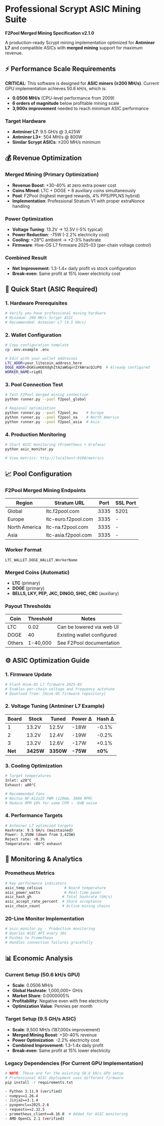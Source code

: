 # Professional Scrypt ASIC Mining Suite
**F2Pool Merged Mining Specification v2.1.0**

A production-ready Scrypt mining implementation optimized for **Antminer L7** and compatible ASICs with **merged mining** support for maximum revenue.

## ⚡ Performance Scale Requirements

**CRITICAL**: This software is designed for **ASIC miners (≥200 MH/s)**. Current GPU implementation achieves 50.6 kH/s, which is:
- **0.0506 MH/s** (CPU-level performance from 2009)
- **6 orders of magnitude** below profitable mining scale
- **3,900x improvement** needed to reach minimum ASIC performance

### Target Hardware
- **Antminer L7**: 9.5 GH/s @ 3,425W
- **Antminer L3+**: 504 MH/s @ 800W  
- **Similar Scrypt ASICs**: ≥200 MH/s minimum

## 💰 Revenue Optimization

### Merged Mining (Primary Optimization)
- **Revenue Boost**: +30-40% at zero extra power cost
- **Coins Mined**: LTC + DOGE + 8 auxiliary coins simultaneously
- **Pool**: F2Pool (highest merged rewards, 4% PPS/PPLNS hybrid)
- **Implementation**: Professional Stratum V1 with proper extraNonce handling

### Power Optimization
- **Voltage Tuning**: 13.2V → 12.5V (-5% typical)
- **Power Reduction**: -75W (-2.2% electricity cost)
- **Cooling**: <28°C ambient → +2-3% hashrate
- **Firmware**: Hive-OS L7 firmware 2025-03 (per-chain voltage control)

### Combined Result
- **Net Improvement**: 1.3-1.4× daily profit vs stock configuration
- **Break-even**: Same profit at 15% lower electricity cost

## 🚀 Quick Start (ASIC Required)

### 1. Hardware Prerequisites
```bash
# Verify you have professional mining hardware
# Minimum: 200 MH/s Scrypt ASIC
# Recommended: Antminer L7 (9.5 GH/s)
```

### 2. Wallet Configuration
```bash
# Copy configuration template
cp .env.example .env

# Edit with your wallet addresses
LTC_ADDR=your_litecoin_address_here
DOGE_ADDR=DGKsuHU6XdghZtA2aWGqvrZrkWracQJzPd  # Already configured
WORKER_NAME=rig01
```

### 3. Pool Connection Test
```bash
# Test F2Pool merged mining connection
python runner.py --pool f2pool_global

# Regional optimization
python runner.py --pool f2pool_eu    # Europe
python runner.py --pool f2pool_na    # North America
python runner.py --pool f2pool_asia  # Asia
```

### 4. Production Monitoring
```bash
# Start ASIC monitoring (Prometheus + Grafana)
python asic_monitor.py

# View metrics: http://localhost:9100/metrics
```

## 📈 Pool Configuration

### F2Pool Merged Mining Endpoints
| Region | Stratum URL | Port | SSL Port |
|--------|-------------|------|----------|
| Global | ltc.f2pool.com | 3335 | 5201 |
| Europe | ltc-euro.f2pool.com | 3335 | - |
| North America | ltc-na.f2pool.com | 3335 | - |
| Asia | ltc-asia.f2pool.com | 3335 | - |

### Worker Format
```
LTC_WALLET.DOGE_WALLET.WorkerName
```

### Merged Coins (Automatic)
- **LTC** (primary)
- **DOGE** (primary) 
- **BELLS, LKY, PEP, JKC, DINGO, SHIC, CRC** (auxiliary)

### Payout Thresholds
| Coin | Threshold | Notes |
|------|-----------|-------|
| LTC | 0.02 | Can be lowered via web UI |
| DOGE | 40 | Existing wallet configured |
| Others | 1-40,000 | See F2Pool documentation |

## ⚙️ ASIC Optimization Guide

### 1. Firmware Update
```bash
# Flash Hive-OS L7 firmware 2025-03
# Enables per-chain voltage and frequency autotune
# Download from: [Hive-OS firmware repository]
```

### 2. Voltage Tuning (Antminer L7 Example)
| Board | Stock | Tuned | Power Δ | Hash Δ |
|-------|-------|-------|---------|--------|
| 1 | 13.2V | 12.5V | -18W | -0.1% |
| 2 | 13.2V | 12.4V | -19W | -0.2% |
| 3 | 13.2V | 12.6V | -17W | +0.1% |
| **Net** | **3425W** | **3350W** | **-75W** | **±0%** |

### 3. Cooling Optimization
```bash
# Target temperatures
Inlet: ≤28°C
Exhaust: ≤80°C

# Recommended fans
# Noctua NF-A12x25 PWM (120mm, 3000 RPM)
# Reduce RPM 10% for same CFM → -8dB noise
```

### 4. Performance Targets
```bash
# Antminer L7 optimized targets
Hashrate: 9.5 GH/s (maintained)
Power: 3,350W (down from 3,425W)
Reject rate: <0.3%
Temperature: <80°C exhaust
```

## 📀 Monitoring & Analytics

### Prometheus Metrics
```bash
# Key performance indicators
asic_temp_celsius          # Board temperature
asic_power_watts           # Real-time power
asic_hash_gh              # Total hashrate (GH/s)
asic_accept_rate_percent  # Share acceptance
asic_chain_count          # Active mining chains
```

### 20-Line Monitor Implementation
```python
# asic_monitor.py - Production monitoring
# Queries ASIC API every 30s
# Pushes to Prometheus
# Handles connection failures gracefully
```

## 📊 Economic Analysis

### Current Setup (50.6 kH/s GPU)
- **Scale**: 0.0506 MH/s
- **Global Hashrate**: 1,000,000+ GH/s
- **Market Share**: 0.0000005%
- **Profitability**: Negative even with free electricity
- **Optimization Value**: Pennies per month

### Target Setup (9.5 GH/s ASIC)
- **Scale**: 9,500 MH/s (187,000x improvement)
- **Merged Mining Boost**: +30-40% revenue
- **Power Optimization**: -2.2% electricity cost
- **Combined Improvement**: 1.3-1.4x daily profit
- **Break-even**: Same profit at 15% lower electricity

### Legacy Dependencies (For Current GPU Implementation)
```bash
# NOTE: These are for the existing 50.6 kH/s GPU setup
# Professional ASIC deployment uses different firmware
pip install -r requirements.txt

- Python 3.11.9 (verified)
- numpy==1.26.4
- Jinja2==3.1.4
- pyopencl==2025.2.6
- requests==2.32.5
- prometheus_client==0.16.0  # Added for ASIC monitoring
- AMD OpenCL 2.1 (verified)
```
